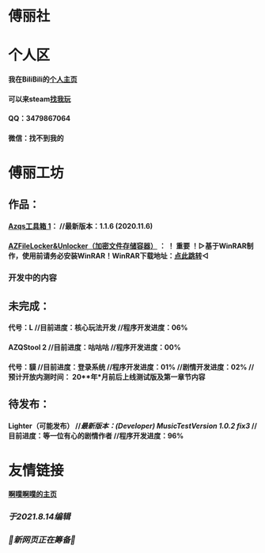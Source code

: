 #                        傅丽社

# 个人区

#### 我在BiliBili的[个人主页](https://space.bilibili.com/106596319)

#### 可以来steam[找我玩](https://steamcommunity.com/id/ayayayayayayayayayyayayayayaya)

#### QQ：3479867064

#### 微信：找不到我的

# 傅丽工坊

## 作品：

#### [Azqs工具箱 1](https://codeload.github.com/HakureiTree/Azqs-.exe/zip/refs/heads/main)：   //最新版本：1.1.6 (2020.11.6)

#### [AZFileLocker&Unlocker（加密文件存储容器）](https://codeload.github.com/HakureiTree/AZFileLockerAndUnlocker/zip/refs/heads/main) ： ！ 重要 ！▷基于WinRAR制作，使用前请务必安装WinRAR！WinRAR下载地址：[点此跳转](https://www.winrar.com.cn)◁

### 开发中的内容

## 未完成：

#### 代号：L   //目前进度：核心玩法开发   //程序开发进度：06%

#### AZQStool 2   //目前进度：咕咕咕   //程序开发进度：00%

#### 代号：貘   //目前进度：登录系统   //程序开发进度：01%   //剧情开发进度：02% //预计开放内测时间： 20**年*月前后上线测试版及第一章节内容

## 待发布：

#### Lighter（可能发布）   //*最新版本：(Developer) MusicTestVersion 1.0.2 fix3*   //目前进度：等一位有心的剧情作者   //程序开发进度：96%

# 友情链接

#### [啊噗啊噗的主页](Https://hakureitree.github.io/Apapu/)

### *于2021.8.14编辑*

### *🔧新网页正在筹备🔨*

